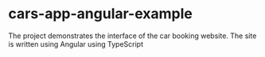# cars-app-angular-example
The project demonstrates the interface of the car booking website. The site is written using Angular using TypeScript
